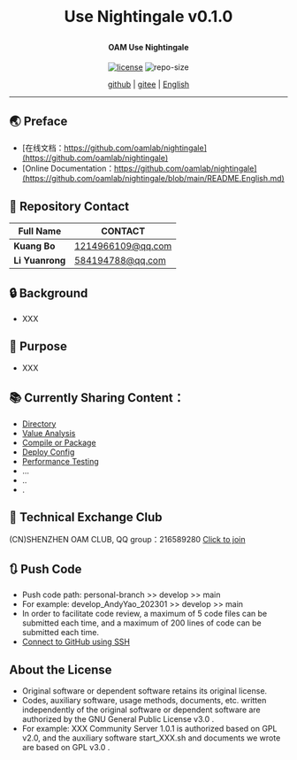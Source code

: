
<h1 align="center" style="margin: 30px 0 30px; font-weight: bold;">Use Nightingale v0.1.0</h1>
<h4 align="center">OAM Use Nightingale</h4>
<p align="center">
  <a href="./LICENSE"><img alt="license" src="https://img.shields.io/github/license/oamlab/nightingale" /></a>
  <img alt="repo-size" src="https://img.shields.io/github/repo-size/oamlab/nightingale" />
</p>

<p align="center">
   <a href="https://github.com/oamlab/nightingale">github</a> | 
   <a href="https://gitee.com/oamlab/nightingale">gitee</a> | 
   <a href="./README.English.md">English</a>
</p>

<p align="center"></p>

---

## 🌏 Preface
- [在线文档：https://github.com/oamlab/nightingale](https://github.com/oamlab/nightingale)
- [Online Documentation：https://github.com/oamlab/nightingale](https://github.com/oamlab/nightingale/blob/main/README.English.md)

## 🔋 Repository Contact
| Full Name						 |CONTACT|
|----------|-----------------|
| **Kuang Bo**   |   1214966109@qq.com |
| **Li Yuanrong**  |   584194788@qq.com |

## 🔒 Background
- XXX

## 🔑 Purpose
- XXX

## 📚 Currently Sharing Content：

- [Directory](./nightingale)
- [Value Analysis](./nightingale/3011_Value_Analysis)
- [Compile or Package](./nightingale/3021_Compile_or_Package)
- [Deploy Config](./nightingale/3061_Deploy_Config)
- [Performance Testing](./nightingale/3121_Performance_Testing)
- ...
- ..
- .

## 📶 Technical Exchange Club
(CN)SHENZHEN OAM CLUB, QQ group：216589280 [Click to join](https://jq.qq.com/?_wv=1027&k=tdDtDoUp)

## 🔃 Push Code
- Push code path: personal-branch >> develop >> main
- For example: develop_AndyYao_202301 >> develop >> main
- In order to facilitate code review, a maximum of 5 code files can be submitted each time, and a maximum of 200 lines of code can be submitted each time.
- [Connect to GitHub using SSH](https://github.com/oamlab/oamlab/blob/main/OAMLab/171_%E8%BF%90%E7%BB%B4%E5%B7%A5%E5%85%B7/301_%E5%BC%80%E5%8F%91%E5%B7%A5%E5%85%B7/211_GitHub_SSH_Key.md)

## About the License
- Original software or dependent software retains its original license.
- Codes, auxiliary software, usage methods, documents, etc. written independently of the original software or dependent software are authorized by the GNU General Public License v3.0 .
- For example: XXX Community Server 1.0.1 is authorized based on GPL v2.0, and the auxiliary software start_XXX.sh and documents we wrote are based on GPL v3.0 .